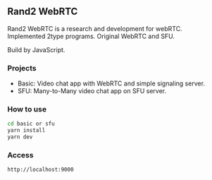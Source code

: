 ## Rand2 WebRTC
Rand2 WebRTC is a research and development for webRTC.<br>
Implemented 2type programs. Original WebRTC and SFU.

Build by JavaScript.

### Projects
- Basic: Video chat app with WebRTC and simple signaling server.
- SFU: Many-to-Many video chat app on SFU server.

### How to use
```sh
cd basic or sfu
yarn install
yarn dev
```
### Access
```
http://localhost:9000
```
